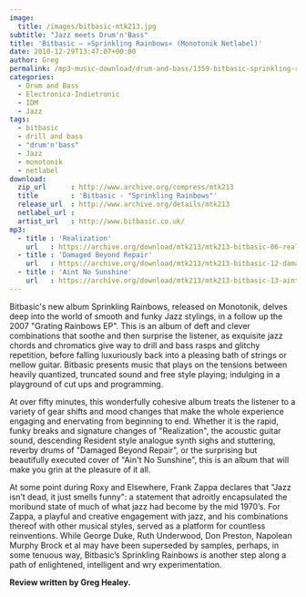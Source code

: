```yaml
---
image:
  title: /images/bitbasic-mtk213.jpg
subtitle: "Jazz meets Drum'n'Bass"
title: 'Bitbasic – »Sprinkling Rainbows« (Monotonik Netlabel)'
date: 2010-12-29T13:47:07+00:00
author: Greg
permalink: /mp3-music-download/drum-and-bass/1359-bitbasic-sprinkling-rainbows-monotonik-netlabel
categories:
  - Drum and Bass
  - Electronica-Indietronic
  - IDM
  - Jazz
tags:
  - bitbasic
  - drill and bass
  - "drum'n'bass"
  - Jazz
  - monotonik
  - netlabel
download:
  zip_url      : http://www.archive.org/compress/mtk213
  title        : 'Bitbasic - "Sprinkling Rainbows"'
  release_url  : http://www.archive.org/details/mtk213
  netlabel_url : 
  artist_url   : http://www.bitbasic.co.uk/
mp3:
  - title : 'Realization'
    url   : https://archive.org/download/mtk213/mtk213-bitbasic-06-realization.mp3
  - title : 'Damaged Beyond Repair'
    url   : https://archive.org/download/mtk213/mtk213-bitbasic-12-damaged-beyond-repair.mp3
  - title : 'Aint No Sunshine'
    url   : https://archive.org/download/mtk213/mtk213-bitbasic-13-aint-no-sunshine.mp3
---
```

Bitbasic's new album Sprinkling Rainbows, released on Monotonik, delves deep into the world of smooth and funky Jazz stylings, in a follow up the 2007 "Grating Rainbows EP". This is an album of deft and clever combinations that soothe and then surprise the listener, as exquisite jazz chords and chromatics give way to drill and bass rasps and glitchy repetition, before falling luxuriously back into a pleasing bath of strings or mellow guitar. Bitbasic presents music that plays on the tensions between heavily quantized, truncated sound and free style playing; indulging in a playground of cut ups and programming.
<!--more-->

<!--mp3links-->

At over fifty minutes, this wonderfully cohesive album treats the listener to a variety of gear shifts and mood changes that make the whole experience engaging and enervating from beginning to end. Whether it is the rapid, funky breaks and signature changes of "Realization", the acoustic guitar sound, descending Resident style analogue synth sighs and stuttering, reverby drums of "Damaged Beyond Repair", or the surprising but beautifully executed cover of "Ain't No Sunshine", this is an album that will make you grin at the pleasure of it all.

At some point during Roxy and Elsewhere, Frank Zappa declares that "Jazz isn’t dead, it just smells funny": a statement that adroitly encapsulated the moribund state of much of what jazz had become by the mid 1970’s. For Zappa, a playful and creative engagement with jazz, and his combinations thereof with other musical styles, served as a platform for countless reinventions. While George Duke, Ruth Underwood, Don Preston, Napolean Murphy Brock et al may have been superseded by samples, perhaps, in some tenuous way, Bitbasic’s Sprinkling Rainbows is another step along a path of enlightened, intelligent and wry experimentation.

**Review written by Greg Healey.**

